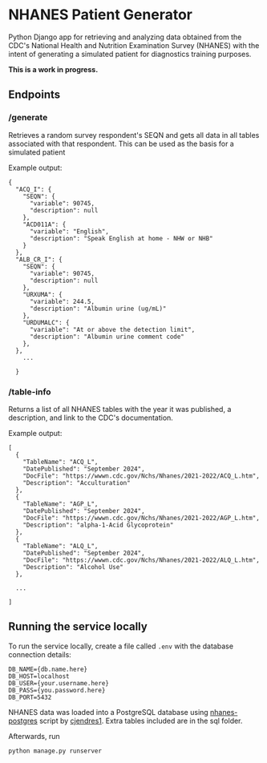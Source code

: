 # NHANES Patient Generator

Python Django app for retrieving and analyzing data obtained from the CDC's National Health and Nutrition Examination Survey (NHANES) with the intent of generating a simulated patient for diagnostics training purposes.

**This is a work in progress.**

## Endpoints

### /generate

Retrieves a random survey respondent's SEQN and gets all data in all tables associated with that respondent. This can be used as the basis for a simulated patient

Example output: 

```
{
  "ACQ_I": {
    "SEQN": {
      "variable": 90745,
      "description": null
    },
    "ACD011A": {
      "variable": "English",
      "description": "Speak English at home - NHW or NHB"
    }
  },
  "ALB_CR_I": {
    "SEQN": {
      "variable": 90745,
      "description": null
    },
    "URXUMA": {
      "variable": 244.5,
      "description": "Albumin urine (ug/mL)"
    },
    "URDUMALC": {
      "variable": "At or above the detection limit",
      "description": "Albumin urine comment code"
    },
  },
    ...

  }
```
### /table-info

Returns a list of all NHANES tables with the year it was published, a description, and link to the CDC's documentation. 

Example output: 

```
[
  {
    "TableName": "ACQ_L",
    "DatePublished": "September 2024",
    "DocFile": "https://wwwn.cdc.gov/Nchs/Nhanes/2021-2022/ACQ_L.htm",
    "Description": "Acculturation"
  },
  {
    "TableName": "AGP_L",
    "DatePublished": "September 2024",
    "DocFile": "https://wwwn.cdc.gov/Nchs/Nhanes/2021-2022/AGP_L.htm",
    "Description": "alpha-1-Acid Glycoprotein"
  },
  {
    "TableName": "ALQ_L",
    "DatePublished": "September 2024",
    "DocFile": "https://wwwn.cdc.gov/Nchs/Nhanes/2021-2022/ALQ_L.htm",
    "Description": "Alcohol Use"
  },
 
  ...

]
  ```

  ## Running the service locally
  To run the service locally, create a file called `.env` with the database connection details:
  ```
DB_NAME={db.name.here}
DB_HOST=localhost
DB_USER={your.username.here}
DB_PASS={you.password.here}
DB_PORT=5432
```
NHANES data was loaded into a PostgreSQL database using [nhanes-postgres](https://github.com/cjendres1/nhanes) script by [cjendres1](https://github.com/cjendres1). Extra tables included are in the sql folder.

Afterwards, run

```python manage.py runserver```
